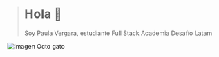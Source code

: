 ># Hola 👋
> Soy Paula Vergara, estudiante Full Stack Academia Desafío Latam

<picture>
 <source media="(prefers-color-scheme: dark)" srcset="https://encrypted-tbn0.gstatic.com/images?q=tbn:ANd9GcTpBH5LbcA2hTaOHguHSjrVCTRcPONcnlbM4KYiIAkb3hfLfPZjpN-ssuQSlvSmvRL_2Lo&usqp=CAU">
 <source media="(prefers-color-scheme: light)" srcset="https://encrypted-tbn0.gstatic.com/images?q=tbn:ANd9GcTpBH5LbcA2hTaOHguHSjrVCTRcPONcnlbM4KYiIAkb3hfLfPZjpN-ssuQSlvSmvRL_2Lo&usqp=CAU">
 <img alt="imagen Octo gato" src="https://encrypted-tbn0.gstatic.com/images?q=tbn:ANd9GcTpBH5LbcA2hTaOHguHSjrVCTRcPONcnlbM4KYiIAkb3hfLfPZjpN-ssuQSlvSmvRL_2Lo&usqp=CAU">
</picture>
